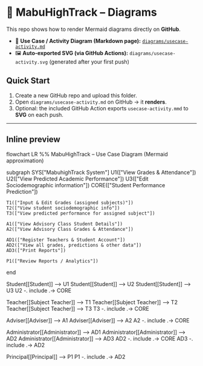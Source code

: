 # 🏫 MabuHighTrack – Diagrams

This repo shows how to render Mermaid diagrams directly on **GitHub**.

- 📄 **Use Case / Activity Diagram (Markdown page):** [`diagrams/usecase-activity.md`](diagrams/usecase-activity.md)
- 🖼️ **Auto-exported SVG (via GitHub Actions):** `diagrams/usecase-activity.svg` (generated after your first push)

## Quick Start
1. Create a new GitHub repo and upload this folder.
2. Open `diagrams/usecase-activity.md` on GitHub → it **renders**.
3. Optional: the included GitHub Action exports `usecase-activity.mmd` to **SVG** on each push.

---

## Inline preview

flowchart LR
  %% MabuHighTrack – Use Case Diagram (Mermaid approximation)

  subgraph SYS["MabuhighTrack System"]
    U1(["View Grades & Attendance"])
    U2(["View Predicted Academic Performance"])
    U3(["Edit Sociodemographic information"])
    CORE(["Student Performance Prediction"])

    T1(["Input & Edit Grades (assigned subjects)"])
    T2(["View student sociodemographic info"])
    T3(["View predicted performance for assigned subject"])

    A1(["View Advisory Class Student Details"])
    A2(["View Advisory Class Grades & Attendance"])

    AD1(["Register Teachers & Student Account"])
    AD2(["View all grades, predictions & other data"])
    AD3(["Print Reports"])

    P1(["Review Reports / Analytics"])
  end

  Student[[Student]] --> U1
  Student[[Student]] --> U2
  Student[[Student]] --> U3
  U2 -. include .-> CORE

  Teacher[[Subject Teacher]] --> T1
  Teacher[[Subject Teacher]] --> T2
  Teacher[[Subject Teacher]] --> T3
  T3 -. include .-> CORE

  Adviser[[Adviser]] --> A1
  Adviser[[Adviser]] --> A2
  A2 -. include .-> CORE

  Administrator[[Administrator]] --> AD1
  Administrator[[Administrator]] --> AD2
  Administrator[[Administrator]] --> AD3
  AD2 -. include .-> CORE
  AD3 -. include .-> AD2

  Principal[[Principal]] --> P1
  P1 -. include .-> AD2
